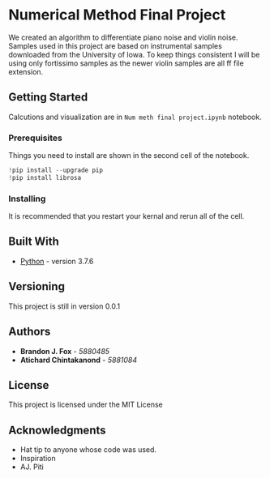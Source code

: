 # Numerical Method Final Project

We created an algorithm to differentiate piano noise and violin noise. Samples used in this project are based on instrumental samples downloaded from the University of Iowa. To keep things consistent I will be using only fortissimo samples as the newer violin samples are all ff file extension.

## Getting Started

Calcutions and visualization are in `Num meth final project.ipynb` notebook.

### Prerequisites

Things you need to install are shown in the second cell of the notebook.

```python
!pip install --upgrade pip
!pip install librosa
```

### Installing

It is recommended that you restart your kernal and rerun all of the cell.

## Built With

* [Python](https://www.python.org/downloads/) - version 3.7.6

## Versioning

This project is still in version 0.0.1

## Authors

* **Brandon J. Fox** - *5880485*
* **Atichard Chintakanond** - *5881084*

## License

This project is licensed under the MIT License

## Acknowledgments

* Hat tip to anyone whose code was used.
* Inspiration
* AJ. Piti
